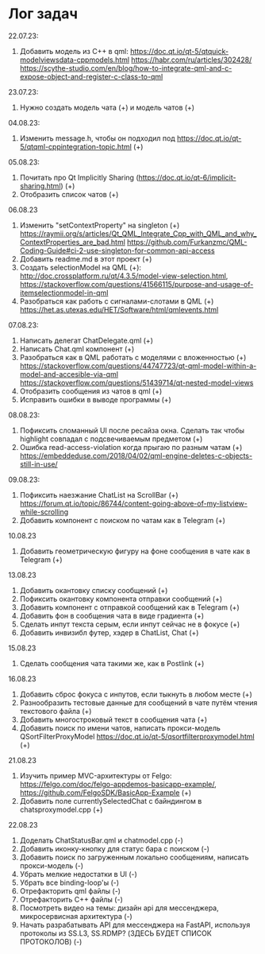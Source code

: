# Лог задач

22.07.23:
1. Добавить модель из C++ в qml:
https://doc.qt.io/qt-5/qtquick-modelviewsdata-cppmodels.html
https://habr.com/ru/articles/302428/
https://scythe-studio.com/en/blog/how-to-integrate-qml-and-c-expose-object-and-register-c-class-to-qml


23.07.23:
1. Нужно создать модель чата (+) и модель чатов (+)

04.08.23:
1. Изменить message.h, чтобы он подходил под https://doc.qt.io/qt-5/qtqml-cppintegration-topic.html (+)

05.08.23:
1. Почитать про Qt Implicitly Sharing (https://doc.qt.io/qt-6/implicit-sharing.html) (+)
2. Отобразить список чатов (+)


06.08.23
1. Изменить "setContextProperty" на singleton (+)
https://raymii.org/s/articles/Qt_QML_Integrate_Cpp_with_QML_and_why_ContextProperties_are_bad.html
https://github.com/Furkanzmc/QML-Coding-Guide#ci-2-use-singleton-for-common-api-access
2. Добавить readme.md в этот проект (+)
3. Создать selectionModel на QML (+):
 http://doc.crossplatform.ru/qt/4.3.5/model-view-selection.html, https://stackoverflow.com/questions/41566115/purpose-and-usage-of-itemselectionmodel-in-qml 
4. Разобраться как работь с сигналами-слотами в QML (+)
https://het.as.utexas.edu/HET/Software/html/qmlevents.html


07.08.23:
1. Написать делегат ChatDelegate.qml (+)
2. Написать Chat.qml компонент (+)
3. Разобраться как в QML работать с моделями с вложенностью (+)
https://stackoverflow.com/questions/44747723/qt-qml-model-within-a-model-and-accesible-via-qml
https://stackoverflow.com/questions/51439714/qt-nested-model-views
4. Отобразить сообщения из чатов в qml (+)
5. Исправить ошибки в выводе программы (+)

08.08.23:
1. Пофиксить сломанный UI после ресайза окна. Сделать так чтобы highlight совпадал с подсвечиваемым предметом (+)
2. Ошибка read-access-violation когда прыгаю по разным чатам (+)
https://embeddeduse.com/2018/04/02/qml-engine-deletes-c-objects-still-in-use/

09.08.23:
1. Пофиксить наезжание ChatList на ScrollBar (+)
https://forum.qt.io/topic/86744/content-going-above-of-my-listview-while-scrolling
2. Добавить компонент с поиском по чатам как в Telegram (+)

10.08.23
1. Добавить геометрическую фигуру на фоне сообщения в чате как в Telegram (+)


13.08.23
1. Добавить окантовку списку сообщений (+)
2. Пофиксить окантовку компонента отправки сообщений (+)
3. Добавить компонент с отправкой сообщений как в Telegram (+)
4. Добавить фон в сообщения чата в виде градиента (+)
5. Сделать инпут текста серым, если инпут сейчас не в фокусе (+)
6. Добавить инвизибл футер, хэдер в ChatList, Chat (+)

15.08.23
1. Сделать сообщения чата такими же, как в Postlink (+)

16.08.23
1. Добавить сброс фокуса с инпутов, если тыкнуть в любом месте (+)
2. Разнообразить тестовые данные для сообщений в чате путём чтения текстового файла (+)
3. Добавить многостроковый текст в сообщения чата (+)
3. Добавить поиск по имени чатов, написать прокси-модель QSortFilterProxyModel https://doc.qt.io/qt-5/qsortfilterproxymodel.html (+)

21.08.23
1. Изучить пример MVC-архитектуры от Felgo: https://felgo.com/doc/felgo-appdemos-basicapp-example/, https://github.com/FelgoSDK/BasicApp-Example (+)
2. Добавить поле currentlySelectedChat с байндингом в chatsproxymodel.cpp (+)

22.08.23
1. Доделать ChatStatusBar.qml и chatmodel.cpp (-)
1. Добавить иконку-кнопку для статус бара с поиском (-)
1. Добавить поиск по загруженным локально сообщениям, написать прокси-модель (-)
1. Убрать мелкие недостатки в UI (-)
2. Убрать все binding-loop'ы (-)
3. Отрефакторить qml файлы (-)
4. Отрефакторить C++ файлы (-)
5. Посмотреть видео на темы: дизайн api для мессенджера, микросервисная архитектура (-)
6. Начать разрабатывать API для мессенджера на FastAPI, используя протоколы из SS.L3, SS.RDMP? (ЗДЕСЬ БУДЕТ СПИСОК ПРОТОКОЛОВ) (-)
